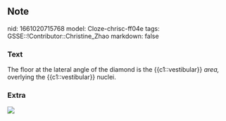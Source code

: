 ## Note
nid: 1661020715768
model: Cloze-chrisc-ff04e
tags: GSSE::!Contributor::Christine_Zhao
markdown: false

### Text
<div>
  <div>
    <div>
      <div>
        The floor at the lateral angle of the diamond is the
        {{c1::vestibular}} <span style="font-style:
        italic;">area,</span> overlying the {{c1::vestibular}}
        nuclei.
      </div>
    </div>
  </div>
</div>

### Extra
<img src="Screen%20Shot%202021-08-14%20at%201.26.29%20pm.png">
